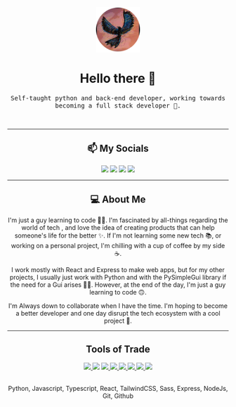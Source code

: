 <!-- Greeting Section -->
<div align="center">
<img width="100" src="assets/profile-pic-round.png">

<h1> Hello there 👋 </h1>
<p>
<samp>
Self-taught python and back-end developer, working towards becoming a full stack developer 💪.
</samp>
</p>

<br>

<hr>

<h2>📫 My Socials</h2>

<!-- Contact me section -->

<p>
    <a href="https://linkedin.com/in/asley-lópez-351abb217" target="_blank"> <img height="28" src = "https://img.shields.io/badge/-LinkedIn-0e76a8?style=for-the-badge&logo=Linkedin&logoColor=white&color=0A66C2"></a>
    <a href="http://asleyrobleto.com" target="_blank"><img src="https://img.shields.io/badge/Website%20-%231572B6.svg?&style=for-the-badge&logo=firefoxbrowser&logoColor=white&color=428813" /></a>
    <a href="https://twitter.com/Asley_Robleto" target="_blank"><img height="28" src = "https://img.shields.io/badge/-Twitter-00acee?style=for-the-badge&logo=Twitter&logoColor=white"></a>
    <!-- <a href="https://medium.com/@asleyrobleto" target="_blank"><img src="https://img.shields.io/badge/Medium%20-%231572B6.svg?&style=for-the-badge&logo=medium&logoColor=white&color=2f3030" /></a> -->
    <a href="mailto:asleyrobleto@gmail.com" target="_blank"><img height="28" src = "https://img.shields.io/badge/email-8B89CC?&style=for-the-badge&logo=gmail&logoColor=white&color=EA4335"></a>

</p>

<hr>

<!-- Bio -->

<div>

<h2>💻 About Me</h2>

<p>
I'm just a guy learning to code 🧑‍💻. I'm fascinated by all-things regarding the world of tech , and love the idea of creating products that can help someone's life for the better ✨. If I'm not learning some new tech 📚, or working on a personal project, I'm chilling with a cup of coffee by my side ☕️.

</p>

<p>
I work mostly with React and Express to make web apps, but for my other projects, I usually just work with Python and with the PySimpleGui library if the need for a Gui arises 🤷‍♂️. However, at the end of the day, I'm just a guy learning to code 🙃.
</p>

<p>
 I'm Always down to collaborate when I have the time. I'm hoping to become a better developer and one day disrupt the tech ecosystem with a cool project 🚀.
</p>

<hr>

<h2>Tools of Trade</h2>
<div align="center">
<a href="https://www.python.org/" target="_blank">
<img src="https://img.shields.io/badge/python%20-%231572B6.svg?&style=for-the-badge&logo=python&logoColor=white&color=3776AB" />
</a>
<img src="https://img.shields.io/badge/javascript%20-%231572B6.svg?&style=for-the-badge&logo=javascript&logoColor=black&color=F7DF1E" />
<a href="https://www.typescriptlang.org/" target="_blank">
<img src="https://img.shields.io/badge/typescript%20-%231572B6.svg?&style=for-the-badge&logo=typescript&logoColor=white&color=3178C6" />
</a>
<a href="https://reactjs.org/" target="_blank">
<img src="https://img.shields.io/badge/react%20-%2300D9FF.svg?&style=for-the-badge&logo=react&logoColor=white" />
</a>
<a href="https://sass-lang.com/" target="_blank">
<img src="https://img.shields.io/badge/sass%20-%231572B6.svg?&style=for-the-badge&logo=sass&logoColor=white&color=CC6699" />
</a>
<a href="https://tailwindcss.com/" target="_blank">
<img src="https://img.shields.io/badge/tailwind css%20-%231572B6.svg?&style=for-the-badge&logo=tailwind-css&logoColor=white&color=06B6D4" />
</a>
<a href="https://expressjs.com/" target="_blank">
<img src="https://img.shields.io/badge/express%20-%231572B6.svg?&style=for-the-badge&logo=express&logoColor=white&color=000000" />
</a>
<a href="https://nodejs.org/en/" target="_blank">
<img src="https://img.shields.io/badge/node.js%20-%2343853D.svg?&style=for-the-badge&logo=node.js&logoColor=white" />
</a>
</div>

<br>

<p>Python, Javascript, Typescript, React, TailwindCSS, Sass, Express, NodeJs, Git, Github</p>

</div>







